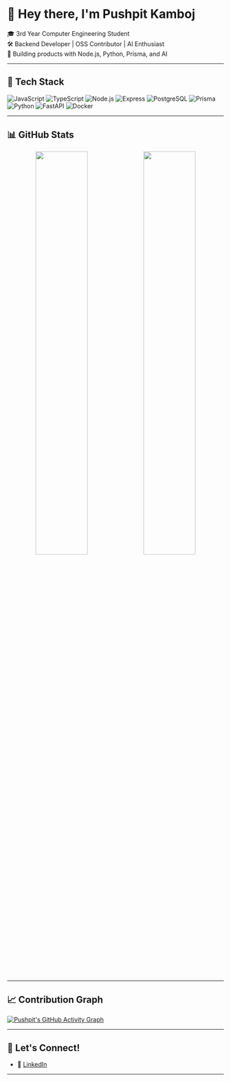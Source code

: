 # 👋 Hey there, I'm Pushpit Kamboj

🎓 3rd Year Computer Engineering Student  
🛠️ Backend Developer | OSS Contributor | AI Enthusiast  
🚀 Building products with Node.js, Python, Prisma, and AI

---

## 🔧 Tech Stack

![JavaScript](https://img.shields.io/badge/-JavaScript-black?style=flat-square&logo=javascript)
![TypeScript](https://img.shields.io/badge/-TypeScript-black?style=flat-square&logo=typescript)
![Node.js](https://img.shields.io/badge/-Node.js-black?style=flat-square&logo=node.js)
![Express](https://img.shields.io/badge/-Express-black?style=flat-square&logo=express)
![PostgreSQL](https://img.shields.io/badge/-PostgreSQL-black?style=flat-square&logo=postgresql)
![Prisma](https://img.shields.io/badge/-Prisma-black?style=flat-square&logo=prisma)
![Python](https://img.shields.io/badge/-Python-black?style=flat-square&logo=python)
![FastAPI](https://img.shields.io/badge/-FastAPI-black?style=flat-square&logo=fastapi)
![Docker](https://img.shields.io/badge/-Docker-black?style=flat-square&logo=docker)

---

## 📊 GitHub Stats

<div align="center">
  <img src="https://github-readme-stats.vercel.app/api?username=pushpitkamboj&show_icons=true&theme=default&hide_border=true" width="49%"/>
  <img src="https://github-readme-stats.vercel.app/api/top-langs/?username=pushpitkamboj&layout=compact&hide_border=true" width="49%"/>
</div>

---

## 📈 Contribution Graph

[![Pushpit's GitHub Activity Graph](https://github-readme-activity-graph.vercel.app/graph?username=pushpitkamboj&theme=light&hide_border=true)](https://github.com/Ashutosh00710/github-readme-activity-graph)

---

## 🤝 Let's Connect!

- 💼 [LinkedIn](https://www.linkedin.com/in/pushpit-kamboj-234aa1227/)
---
